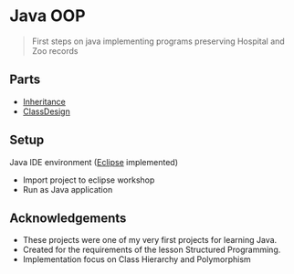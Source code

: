 # Java OOP
> First steps on java implementing programs preserving Hospital and Zoo records 
  
## Parts
* [Inheritance](Inheritance/README.md)
* [ClassDesign](ClassDesign/README.md)

 ## Setup
Java IDE environment ([Eclipse](https://www.eclipse.org/downloads/packages/) implemented)

* Import project to eclipse workshop
* Run as Java application


## Acknowledgements
- These projects were one of my very first projects for learning Java.
- Created for the requirements of the lesson Structured Programming.
- Implementation focus on Class Hierarchy and Polymorphism

